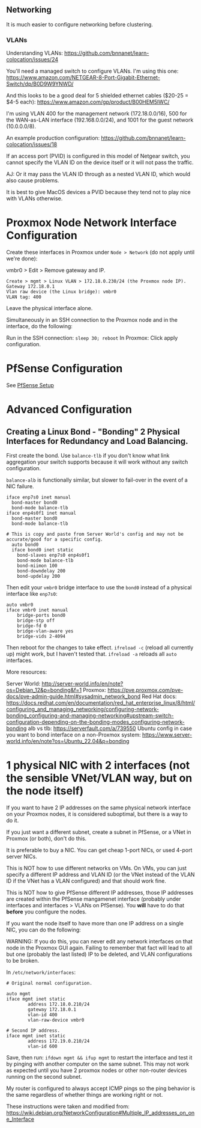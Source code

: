 ## Networking

It is much easier to configure networking before clustering.

### VLANs

Understanding VLANs: https://github.com/bnnanet/learn-colocation/issues/24

You'll need a managed switch to configure VLANs. I'm using this one: https://www.amazon.com/NETGEAR-8-Port-Gigabit-Ethernet-Switch/dp/B0D9W9YNWD/

And this looks to be a good deal for 5 shielded ethernet cables ($20-25 = $4-5 each): https://www.amazon.com/gp/product/B00HEM5IWC/

I'm using VLAN 400 for the management  network (172.18.0.0/16), 500 for the WAN-as-LAN interface (192.168.0.0/24), and 1001 for the guest network (10.0.0.0/8).

An example production configuration: https://github.com/bnnanet/learn-colocation/issues/18

If an access port (PVID) is configured in this model of Netgear switch, you cannot specify the VLAN ID on the device itself or it will not pass the traffic.

AJ: Or it may pass the VLAN ID through as a nested VLAN ID, which would also cause problems.

It is best to give MacOS devices a PVID because they tend not to play nice with VLANs otherwise.

# Proxmox Node Network Interface Configuration

Create these interfaces in Proxmox under `Node > Network` (do not apply until we're done):

vmbr0 > Edit > Remove gateway and IP.
```
Create > mgmt > Linux VLAN > 172.18.0.230/24 (the Proxmox node IP).
Gateway 172.18.0.1
Vlan raw device (the Linux bridge): vmbr0
VLAN tag: 400
```

Leave the physical interface alone.

Simultaneously in an SSH connection to the Proxmox node and in the interface, do the following:

Run in the SSH connection: `sleep 30; reboot`
In Proxmox: Click apply configuration.

# PfSense Configuration

See [PfSense Setup](https://github.com/mathwhiz1212/proxmox-notes/blob/main/PfSense.md)

# Advanced Configuration

## Creating a Linux Bond - "Bonding" 2 Physical Interfaces for Redundancy and Load Balancing.

First create the bond. Use `balance-tlb` if you don't know what link aggregation your switch supports because it will work without any switch configuration.

`balance-alb` is functionally similar, but slower to fail-over in the event of a NIC failure.

```
iface enp7s0 inet manual
  bond-master bond0
  bond-mode balance-tlb
iface enp4s0f1 inet manual
  bond-master bond0
  bond-mode balance-tlb  

# This is copy and paste from Server World's config and may not be accurate/good for a specific config.
  auto bond0
  iface bond0 inet static
    bond-slaves enp7s0 enp4s0f1
    bond-mode balance-tlb
    bond-miimon 100
    bond-downdelay 200
    bond-updelay 200
```

Then edit your `vmbr0` bridge interface to use the `bond0` instead of a physical interface like `enp7s0`:

```
auto vmbr0
iface vmbr0 inet manual
	bridge-ports bond0
	bridge-stp off
	bridge-fd 0
	bridge-vlan-aware yes
	bridge-vids 2-4094
```

Then reboot for the changes to take effect. `ifreload -c` (reload all currently up) might work, but I haven't tested that. `ifreload -a` reloads all `auto` interfaces.

More resources:

Server World: http://server-world.info/en/note?os=Debian_12&p=bonding&f=1
Proxmox: https://pve.proxmox.com/pve-docs/pve-admin-guide.html#sysadmin_network_bond
Red Hat docs: https://docs.redhat.com/en/documentation/red_hat_enterprise_linux/8/html/configuring_and_managing_networking/configuring-network-bonding_configuring-and-managing-networking#upstream-switch-configuration-depending-on-the-bonding-modes_configuring-network-bonding
alb vs tlb: https://serverfault.com/a/739550
Ubuntu config in case you want to bond interface on a non-Proxmox system: https://www.server-world.info/en/note?os=Ubuntu_22.04&p=bonding

# 1 physical NIC with 2 interfaces (not the sensible VNet/VLAN way, but on the node itself)
If you want to have 2 IP addresses on the same physical network interface on your Proxmox nodes, it is considered suboptimal, but there is a way to do it.

If you just want a different subnet, create a subnet in PfSense, or a VNet in Proxmox (or both), don't do this.

It is preferable to buy a NIC. You can get cheap 1-port NICs, or used 4-port server NICs.

This is NOT how to use different networks on VMs. On VMs, you can just specify a different IP address and VLAN ID (or the VNet instead of the VLAN ID if the VNet has a VLAN configured) and that should work fine.

This is NOT how to give PfSense different IP addresses, those IP addresses are created within the PfSense mangamenet interface (probably under interfaces and interfaces > VLANs on PfSense). You **will** have to do that **before** you configure the nodes.

If you want the node itself to have more than one IP address on a single NIC, you can do the following:

WARNING: If you do this, you can never edit any network interfaces on that node in the Proxmox GUI again. Failing to remember that fact will lead to all but one (probably the last listed) IP to be deleted, and VLAN configurations to be broken.

In `/etc/network/interfaces`:

```
# Original normal configuration.

auto mgmt
iface mgmt inet static
        address 172.18.0.210/24
        gateway 172.18.0.1
        vlan-id 400
        vlan-raw-device vmbr0

# Second IP address.
iface mgmt inet static
        address 172.19.0.210/24
        vlan-id 600
```

Save, then run: `ifdown mgmt && ifup mgmt` to restart the interface and test it by pinging with another computer on the same subnet. This may not work as expected until you have 2 proxmox nodes or other non-router devices running on the second subnet.

My router is configured to always accept ICMP pings so the ping behavior is the same regardless of whether things are working right or not.

These instructions were taken and modified from: https://wiki.debian.org/NetworkConfiguration#Multiple_IP_addresses_on_one_Interface
